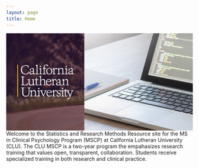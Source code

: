 ```yaml
---
layout: page
title: Home
---
```



<center>
<img src="https://raw.githubusercontent.com/CLU-MSCP/bedics/master/public/cover.jpg" alt="Jamie" align="right">
</center> 

Welcome to the Statistics and Research Methods Resource site for the MS in Clinical Psychology Program (MSCP) at California Lutheran University (CLU).  The CLU MSCP is a two-year program the empahasizes research training that values open, transparent, collaboration.  Students receive specialized training in both research and clinical practice.


